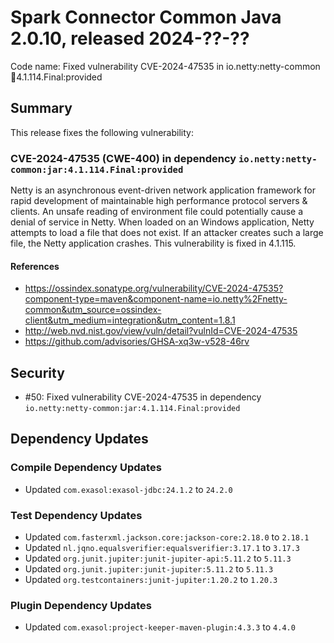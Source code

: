 # Spark Connector Common Java 2.0.10, released 2024-??-??

Code name: Fixed vulnerability CVE-2024-47535 in io.netty:netty-common:jar:4.1.114.Final:provided

## Summary

This release fixes the following vulnerability:

### CVE-2024-47535 (CWE-400) in dependency `io.netty:netty-common:jar:4.1.114.Final:provided`
Netty is an asynchronous event-driven network application framework for rapid development of maintainable high performance protocol servers & clients. An unsafe reading of environment file could potentially cause a denial of service in Netty. When loaded on an Windows application, Netty attempts to load a file that does not exist. If an attacker creates such a large file, the Netty application crashes. This vulnerability is fixed in 4.1.115.
#### References
* https://ossindex.sonatype.org/vulnerability/CVE-2024-47535?component-type=maven&component-name=io.netty%2Fnetty-common&utm_source=ossindex-client&utm_medium=integration&utm_content=1.8.1
* http://web.nvd.nist.gov/view/vuln/detail?vulnId=CVE-2024-47535
* https://github.com/advisories/GHSA-xq3w-v528-46rv

## Security

* #50: Fixed vulnerability CVE-2024-47535 in dependency `io.netty:netty-common:jar:4.1.114.Final:provided`

## Dependency Updates

### Compile Dependency Updates

* Updated `com.exasol:exasol-jdbc:24.1.2` to `24.2.0`

### Test Dependency Updates

* Updated `com.fasterxml.jackson.core:jackson-core:2.18.0` to `2.18.1`
* Updated `nl.jqno.equalsverifier:equalsverifier:3.17.1` to `3.17.3`
* Updated `org.junit.jupiter:junit-jupiter-api:5.11.2` to `5.11.3`
* Updated `org.junit.jupiter:junit-jupiter:5.11.2` to `5.11.3`
* Updated `org.testcontainers:junit-jupiter:1.20.2` to `1.20.3`

### Plugin Dependency Updates

* Updated `com.exasol:project-keeper-maven-plugin:4.3.3` to `4.4.0`
